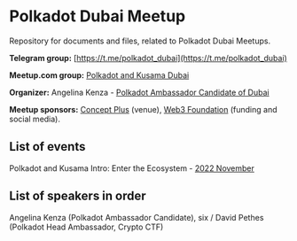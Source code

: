 # Polkadot Dubai Meetup
Repository for documents and files, related to Polkadot Dubai Meetups.

**Telegram group:** [https://t.me/polkadot_dubai](https://t.me/polkadot_dubai)

**Meetup.com group:** [Polkadot and Kusama Dubai](https://www.meetup.com/polkadot-and-kusama-dubai/)

**Organizer:** Angelina Kenza - [Polkadot Ambassador Candidate of Dubai](https://polkadot.network/)

**Meetup sponsors:** [Concept Plus](https://www.conceptplus.me/) (venue), [Web3 Foundation](https://web3.foundation/) (funding and social media).


## List of events

Polkadot and Kusama Intro: Enter the Ecosystem - [2022 November](https://www.meetup.com/polkadot-and-kusama-dubai/events/289622171/)


## List of speakers in order

Angelina Kenza (Polkadot Ambassador Candidate), six / David Pethes (Polkadot Head Ambassador, Crypto CTF)
